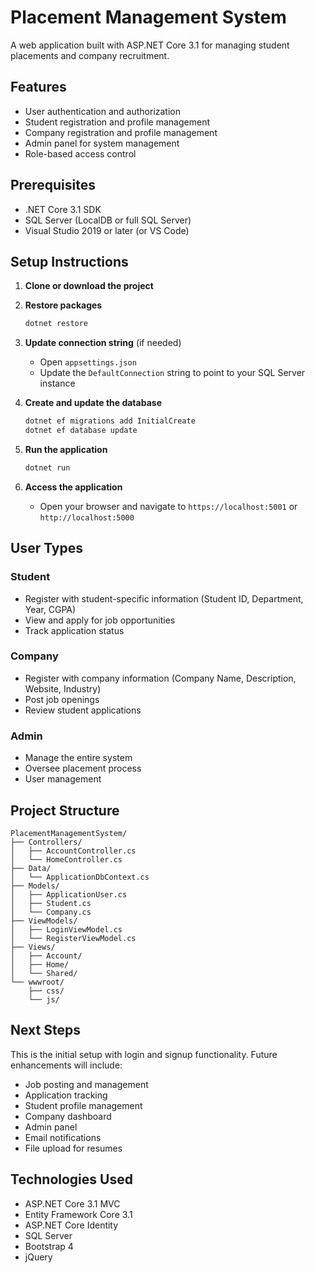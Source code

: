 # Placement Management System

A web application built with ASP.NET Core 3.1 for managing student placements and company recruitment.

## Features

- User authentication and authorization
- Student registration and profile management
- Company registration and profile management
- Admin panel for system management
- Role-based access control

## Prerequisites

- .NET Core 3.1 SDK
- SQL Server (LocalDB or full SQL Server)
- Visual Studio 2019 or later (or VS Code)

## Setup Instructions

1. **Clone or download the project**

2. **Restore packages**
   ```bash
   dotnet restore
   ```

3. **Update connection string** (if needed)
   - Open `appsettings.json`
   - Update the `DefaultConnection` string to point to your SQL Server instance

4. **Create and update the database**
   ```bash
   dotnet ef migrations add InitialCreate
   dotnet ef database update
   ```

5. **Run the application**
   ```bash
   dotnet run
   ```

6. **Access the application**
   - Open your browser and navigate to `https://localhost:5001` or `http://localhost:5000`

## User Types

### Student
- Register with student-specific information (Student ID, Department, Year, CGPA)
- View and apply for job opportunities
- Track application status

### Company
- Register with company information (Company Name, Description, Website, Industry)
- Post job openings
- Review student applications

### Admin
- Manage the entire system
- Oversee placement process
- User management

## Project Structure

```
PlacementManagementSystem/
├── Controllers/
│   ├── AccountController.cs
│   └── HomeController.cs
├── Data/
│   └── ApplicationDbContext.cs
├── Models/
│   ├── ApplicationUser.cs
│   ├── Student.cs
│   └── Company.cs
├── ViewModels/
│   ├── LoginViewModel.cs
│   └── RegisterViewModel.cs
├── Views/
│   ├── Account/
│   ├── Home/
│   └── Shared/
└── wwwroot/
    ├── css/
    └── js/
```

## Next Steps

This is the initial setup with login and signup functionality. Future enhancements will include:

- Job posting and management
- Application tracking
- Student profile management
- Company dashboard
- Admin panel
- Email notifications
- File upload for resumes

## Technologies Used

- ASP.NET Core 3.1 MVC
- Entity Framework Core 3.1
- ASP.NET Core Identity
- SQL Server
- Bootstrap 4
- jQuery
